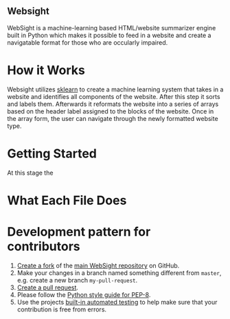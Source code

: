 ## Websight

WebSight is a machine-learning based HTML/website summarizer engine built in Python which makes it possible to feed in a website and create a navigatable format for those who are occularly impaired. 


# How it Works

Websight utilizes [sklearn](http://scikit-learn.org/stable/) to create a machine learning system that takes in a website and identifies all components of the website. After this step it sorts and labels them. Afterwards it reformats the website into a series of arrays based on the header label assigned to the blocks of the website. Once in the array form, the user can navigate through the newly formatted website type.

# Getting Started

At this stage the 

# What Each File Does

# Development pattern for contributors

1. [Create a fork](https://help.github.com/articles/fork-a-repo/) of
   the [main WebSight repository](https://github.com/gunthercox/ChatterBot) on GitHub.
2. Make your changes in a branch named something different from `master`, e.g. create
   a new branch `my-pull-request`.
3. [Create a pull request](https://help.github.com/articles/creating-a-pull-request/).
4. Please follow the [Python style guide for PEP-8](https://www.python.org/dev/peps/pep-0008/).
5. Use the projects [built-in automated testing](http://chatterbot.readthedocs.io/en/latest/testing.html)
   to help make sure that your contribution is free from errors.
